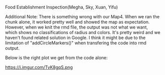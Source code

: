 Food Establishment Inspection(Megha, Sky, Xuan, Yifu)

Additional Note:
There is something wrong with our Map4. When we ran the chunk alone, it worked pretty well and showed the map as expectation. However, when we knit the rmd file, the output was not what we want, which shows no classifications of radius and colors. It's pretty weird and we haven't found related solution in Google. I think it might be due to the limitation of "addCircleMarkers()" when transfering the code into rmd output.

Below is the right plot we get from the code alone:

https://i.imgur.com/TvK8gqS.png
